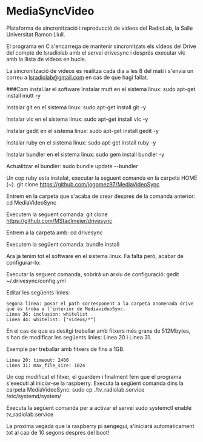 
# MediaSyncVideo

Plataforma de sincronització i reproducció de vídeos del RadioLab, la Salle Universitat Ramon Llull.

El programa en C s'encarrega de mantenir sincronitzats els vídeos del Drive del compte de lsradiolab amb el servei drivesync i després executar vlc amb la llista de vídeos en bucle.

La sincronització de vídeos es realitza cada dia a les 8 del matí i s'envia un correu a lsradiolab@gmail.com en cas de que hagi fallat.

###Com instal.lar el software
Instalar mutt en el sistema linux:
	sudo apt-get install mutt -y

Instalar git en el sistema linux:
	sudo apt-get install git -y

Instalar vlc en el sistema linux:
	sudo apt-get install vlc -y

Instalar gedit en el sistema linux:
	sudo apt-get install gedit -y

Instalar ruby en el sistema linux:
	sudo apt-get install ruby -y

Instalar bundler en el sistema linux:
	sudo gem install bundler -y

Actualitzar el bundler:
	sudo bundle update --bundler

Un cop ruby esta instalat, executar la seguent comanda en la carpeta HOME (~). 
	git clone https://github.com/jogomez97/MediaVideoSync

Entrem en la carpeta que s'acaba de crear despres de la comanda anterior:
	cd MediaVideoSync

Executem la seguent comanda:
	git clone https://github.com/MStadlmeier/drivesync

Entrem a la carpeta amb:
	cd drivesync

Executem la següent comanda:
	bundle install

Ara ja tenim tot el software en el sistema linux. Fa falta però, acabar de configurar-lo:

Executar la seguent comanda, sobrirá un arxiu de configuració:
	gedit ~/.drivesync/config.yml

Editar les següents linies:	

	Segona linea: posar el path corresponent a la carpeta anomenada drive que es troba a l'interior de MediavideoSync.
	Linea 36: inclusion: whitelist
	Linea 44: whitelist: ["videos/*"]

En el cas de que es desitgi treballar amb fitxers més grans de 512Mbytes, s'han de modificar les següents linies:
	Linea 20 i Linea 31.

Exemple per treballar amb fitxers de fins a 1GB.

	Linea 20: timeout: 2400
	Linea 31: max_file_size: 1024

Un cop modificat el fitxer, el guardem i finalment fem que el programa s'executi al iniciar-se la raspberry.
Executa la següent comanda dins la carpeta MediaVideoSync:
	sudo cp ./tv_radiolab.service /etc/systemd/system/

Executa la següent comanda per a activar el servei
	sudo systemctl enable tv_radiolab.service

La proxima vegada que la raspberry pi sengegui, s'iniciará automaticament tot al cap de 10 segons despres del boot!
